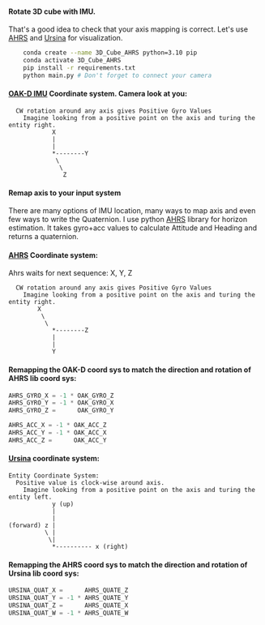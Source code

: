 #### Rotate 3D cube with IMU.
That's a good idea to check that your axis mapping is correct. Let's use [AHRS](https://pypi.org/project/AHRS/)
and [Ursina](https://www.ursinaengine.org/entity_basics.html) for visualization.

```bash
    conda create --name 3D_Cube_AHRS python=3.10 pip
    conda activate 3D_Cube_AHRS
    pip install -r requirements.txt
    python main.py # Don't forget to connect your camera
```

#### [OAK-D IMU](https://docs.luxonis.com/projects/api/en/latest/components/nodes/imu/) Coordinate system. Camera look at you:
```shell
  CW rotation around any axis gives Positive Gyro Values
    Imagine looking from a positive point on the axis and turing the entity right.
            X
            |
            |
            *--------Y  
             \ 
              \ 
               Z
```

#### Remap axis to your input system
There are many options of IMU location, many ways to map axis and even few ways to write the Quaternion.
I use python [AHRS](https://pypi.org/project/AHRS/) library for horizon estimation. 
It takes gyro+acc values to calculate Attitude and Heading and returns a quaternion.


#### [AHRS](https://pypi.org/project/AHRS/) Coordinate system:
Ahrs waits for next sequence: X, Y, Z
```shell
  CW rotation around any axis gives Positive Gyro Values
    Imagine looking from a positive point on the axis and turing the entity right.
        X
         \  
          \ 
            *--------Z  
            | 
            |  
            Y    
```

#### Remapping the OAK-D coord sys to match the direction and rotation of AHRS lib coord sys:
```python
AHRS_GYRO_X = -1 * OAK_GYRO_Z
AHRS_GYRO_Y = -1 * OAK_GYRO_X
AHRS_GYRO_Z =      OAK_GYRO_Y

AHRS_ACC_X = -1 * OAK_ACC_Z
AHRS_ACC_Y = -1 * OAK_ACC_X
AHRS_ACC_Z =      OAK_ACC_Y
```


#### [Ursina](https://www.ursinaengine.org/coordinate_system.html) coordinate system:
```shell
Entity Coordinate System:
  Positive value is clock-wise around axis.
    Imagine looking from a positive point on the axis and turing the entity left.
            y (up)
            |
            |
(forward) z |
          \ |
           \|
            *---------- x (right)
```

#### Remapping the AHRS coord sys to match the direction and rotation of Ursina lib coord sys:
```python
URSINA_QUAT_X =      AHRS_QUATE_Z
URSINA_QUAT_Y = -1 * AHRS_QUATE_Y
URSINA_QUAT_Z =      AHRS_QUATE_X
URSINA_QUAT_W = -1 * AHRS_QUATE_W
```
